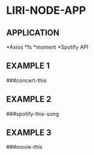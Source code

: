 # LIRI-NODE-APP

## APPLICATION

*Axios
*fs
*moment
*Spotify API

## EXAMPLE 1

###concert-this

## EXAMPLE 2

###spotify-this-song

## EXAMPLE 3

###movie-this
